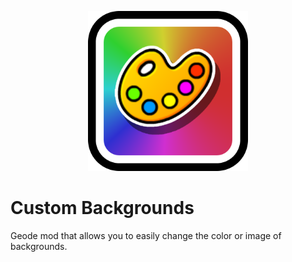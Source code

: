 <p align=center><img src="logo.png" width="256px"></p>

# Custom Backgrounds

Geode mod that allows you to easily change the color or image of backgrounds.